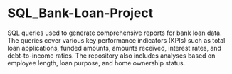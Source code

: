 # SQL_Bank-Loan-Project
 SQL queries used to generate comprehensive reports for bank loan data. The queries cover various key performance indicators (KPIs) such as total loan applications, funded amounts, amounts received, interest rates, and debt-to-income ratios. The repository also includes analyses based on employee length, loan purpose, and home ownership status.
